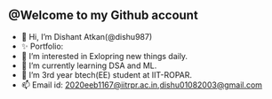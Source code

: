 ## @Welcome to my Github account

- 👋 Hi, I’m Dishant Atkan(@dishu987)
- ✨ Portfolio: 
- 👀 I’m interested in Exlopring new things daily.
- 🌱 I’m currently learning DSA and ML.
- 💞️ I’m 3rd year btech(EE) student at IIT-ROPAR.
- 📫 Email id: 2020eeb1167@iitrpr.ac.in,dishu01082003@gmail.com

<!---
dishu987/dishu987 is a ✨ special ✨ repository because its `README.md` (this file) appears on your GitHub profile.
You can click the Preview link to take a look at your changes.
--->
